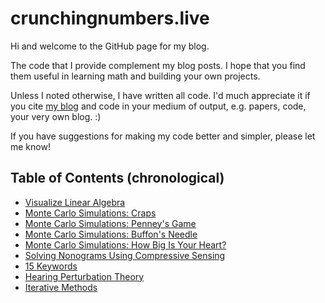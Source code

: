 # crunchingnumbers.live
Hi and welcome to the GitHub page for my blog.

The code that I provide complement my blog posts. I hope that you find them useful in learning math and building your own projects.

Unless I noted otherwise, I have written all code. I'd much appreciate it if you cite [my blog](https://crunchingnumbers.live) and code in your medium of output, e.g. papers, code, your very own blog. :)

If you have suggestions for making my code better and simpler, please let me know!

## Table of Contents (chronological)
- [Visualize Linear Algebra](https://crunchingnumbers.live/2016/02/03/visualize-linear-algebra/)
- [Monte Carlo Simulations: Craps](https://crunchingnumbers.live/2016/01/24/monte-carlo-simulations-craps/)
- [Monte Carlo Simulations: Penney's Game](https://crunchingnumbers.live/2016/01/28/monte-carlo-simulations-penneys-game/)
- [Monte Carlo Simulations: Buffon's Needle](https://crunchingnumbers.live/2016/02/01/monte-carlo-simulations-buffons-needle/)
- [Monte Carlo Simulations: How Big Is Your Heart?](https://crunchingnumbers.live/2016/02/05/monte-carlo-simulations-how-big-is-your-heart/)
- [Solving Nonograms Using Compressive Sensing](https://crunchingnumbers.live/2016/02/20/solving-nonograms-with-compressive-sensing-part-1/)
- [15 Keywords](https://crunchingnumbers.live/2017/04/01/15-keywords/)
- [Hearing Perturbation Theory](https://crunchingnumbers.live/2017/06/23/hearing-perturbation-theory/)
- [Iterative Methods](https://crunchingnumbers.live/2017/07/01/iterative-methods-part-1/)
